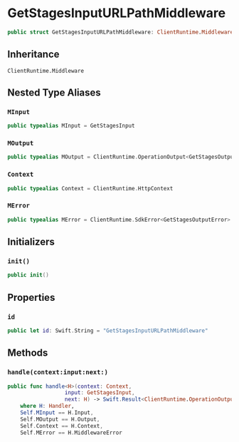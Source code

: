 # GetStagesInputURLPathMiddleware

``` swift
public struct GetStagesInputURLPathMiddleware: ClientRuntime.Middleware 
```

## Inheritance

`ClientRuntime.Middleware`

## Nested Type Aliases

### `MInput`

``` swift
public typealias MInput = GetStagesInput
```

### `MOutput`

``` swift
public typealias MOutput = ClientRuntime.OperationOutput<GetStagesOutputResponse>
```

### `Context`

``` swift
public typealias Context = ClientRuntime.HttpContext
```

### `MError`

``` swift
public typealias MError = ClientRuntime.SdkError<GetStagesOutputError>
```

## Initializers

### `init()`

``` swift
public init() 
```

## Properties

### `id`

``` swift
public let id: Swift.String = "GetStagesInputURLPathMiddleware"
```

## Methods

### `handle(context:input:next:)`

``` swift
public func handle<H>(context: Context,
                  input: GetStagesInput,
                  next: H) -> Swift.Result<ClientRuntime.OperationOutput<GetStagesOutputResponse>, MError>
    where H: Handler,
    Self.MInput == H.Input,
    Self.MOutput == H.Output,
    Self.Context == H.Context,
    Self.MError == H.MiddlewareError
```
